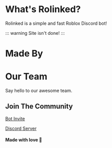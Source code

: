 # What's Rolinked?

Rolinked is a simple and fast Roblox Discord bot!

::: warning
Site isn't done!
:::
# Made By
<script setup>
import { VPTeamMembers } from 'vitepress/theme'

const members = [
  {
    avatar: 'https://www.github.com/adityaredflag.png',
    name: 'noblixzy',
    title: 'Owner',
    links: [
      { icon: 'github', link: 'https://github.com/adityaredflag' },
      { icon: 'twitter', link: 'https://twitter.com/adityaredflag' }
    ]
  },
  ...
]
</script>

# Our Team

Say hello to our awesome team.

<VPTeamMembers size="small" :members="members" />

## Join The Community 

[Bot Invite](https://discord.com/oauth2/authorize?client_id=1219911045926223914&permissions=8&scope=bot)

[Discord Server](https://discord.gg/hns6mbPyAW)

#### Made with love 🥰
